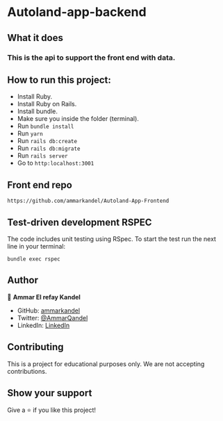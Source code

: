 # Autoland-app-backend

## What it does

### This is the api to support the front end with data.

## How to run this project:

- Install Ruby.
- Install Ruby on Rails.
- Install bundle.
- Make sure you inside the folder (terminal).
- Run `bundle install`
- Run `yarn`
- Run `rails db:create`
- Run `rails db:migrate`
- Run `rails server`
- Go to `http:localhost:3001`

## Front end repo

`https://github.com/ammarkandel/Autoland-App-Frontend`

## Test-driven development RSPEC

The code includes unit testing using RSpec. To start the test run the next line in your terminal:

`bundle exec rspec`

## Author

👤 **Ammar El refay Kandel**

- GitHub: [ammarkandel](https://github.com/ammarkandel)
- Twitter: [@AmmarQandel](https://twitter.com/AmmarQandel)
- LinkedIn: [LinkedIn](https://www.linkedin.com/in/ammar-kandel-7b4100193/)

## Contributing

This is a project for educational purposes only. We are not accepting contributions.

## Show your support

Give a ⭐️ if you like this project!
